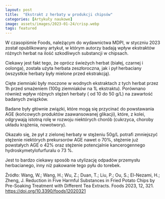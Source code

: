 ```yaml
---
layout: post
title:  "Ekstrakt z herbaty w produkcji chipsów"
categories: [Artykuły naukowe]
image: assets/images/2023-01-24/crisp.webp
tags: featured
---
```

W czasopiśmie Foods, należącym do wydawnictwa MDPI, w styczniu 2023 został opublikowany artykuł, w którym autorzy badają wpływ ekstraktów różnych herbat na ilość szkodliwych substancji w chipsach.

Ciekawy jest fakt tego, że oprócz świeżych herbat (białej, czarnej i oolonga), została użyta herbata zeszłoroczna, jak i pył herbaciany (wszystkie herbaty były mielone przed ekstrakcją).

Cięte ziemniaki były moczone w wodnych ekstraktach z tych herbat przez 1h przed smażeniem (100g ziemniaków na 1L ekstraktu). Porównano również wpływ różnych stężeń herbaty ( od 10 do 50 g/L) na zawartość badanych związków.

Badane były głównie związki, które mogą się przycinać do powstawania AGE (końcowych produktów zaawansowanej glikacji), które, z kolei, odgrywają istotną rolę w rozwoju niektórych chorób (cukrzyca, choroby układu krążenia, nowotwory).

Okazało się, że pył z zielonej herbaty w stężeniu 50g/L potrafi zmniejszyć stężenie niektórych prekursorów AGE nawet o 70%, stężenie już powstałych AGE o 42% oraz stężenie potencjalnie kancerogennego hydroskymetylofurfuralu o 73 %.

Jest to bardzo ciekawy sposób na utylizację odpadów przemysłu herbacianego, inny niż pakowanie tego pyłu do torebek.

Źródło:
Wang, W.; Wang, H.; Wu, Z.; Duan, T.; Liu, P.; Ou, S.; El-Nezami, H.; Zheng, J. Reduction in Five Harmful Substances in Fried Potato Chips by Pre-Soaking Treatment with Different Tea Extracts. Foods 2023, 12, 321. https://doi.org/10.3390/foods12020321